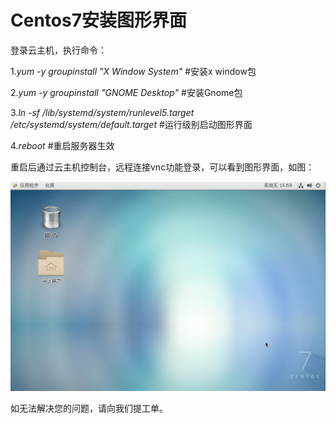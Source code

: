 # Centos7安装图形界面



登录云主机，执行命令：

1.*yum -y groupinstall "X Window System"*                                                   #安装x window包

2.*yum -y groupinstall "GNOME Desktop"*                                                     #安装Gnome包

3.*ln -sf /lib/systemd/system/runlevel5.target /etc/systemd/system/default.target*          #运行级别启动图形界面

4.*reboot*                                                                                  #重启服务器生效

重启后通过云主机控制台，远程连接vnc功能登录，可以看到图形界面，如图：

![](https://github.com/jdcloudcom/cn/blob/cn-VirtualMachine-Linux/image/Elastic-Compute/Virtual-Machine/Linux/Centos7%E5%AE%89%E8%A3%85%E5%9B%BE%E5%BD%A2%E7%95%8C%E9%9D%A201.png)

如无法解决您的问题，请向我们提工单。